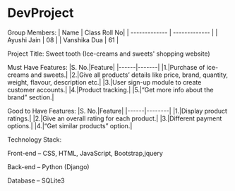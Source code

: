 # DevProject

Group Members:
| Name  |  Class Roll No|
| ------------- | ------------- |
| Ayushi Jain  | 08  |
| Vanshika Dua | 61  |



 
Project Title: Sweet tooth (Ice-creams and sweets' shopping website)
 
Must Have Features:
|S. No.|Feature|
|------|-------|
|1.|Purchase of ice-creams and sweets.|
|2.|Give all products’ details like price, brand, quantity, weight, flavour, description etc.|
|3.|User sign-up module to create customer accounts.|
|4.|Product tracking.|
|5.|“Get more info about the brand” section.|

 
Good to Have Features:
|S. No.|Feature|
|------|--------|
|1.|Display product ratings.|
|2.|Give an overall rating for each product.|
|3.|Different payment options.|
|4.|“Get similar products” option.|

 
Technology Stack:

Front-end – CSS, HTML, JavaScript, Bootstrap,jquery

Back-end – Python (Django)

Database – SQLite3
